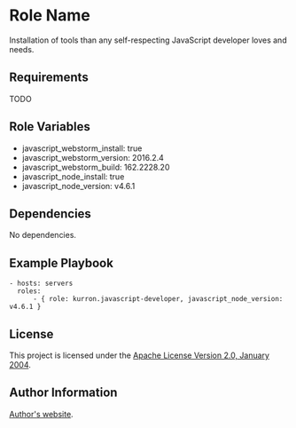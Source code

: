 Role Name
=========

Installation of tools than any self-respecting JavaScript developer loves and needs.

Requirements
------------

TODO

Role Variables
--------------

* javascript_webstorm_install: true
* javascript_webstorm_version: 2016.2.4
* javascript_webstorm_build: 162.2228.20
* javascript_node_install: true
* javascript_node_version: v4.6.1

Dependencies
------------

No dependencies.

Example Playbook
----------------

```
- hosts: servers
  roles:
      - { role: kurron.javascript-developer, javascript_node_version: v4.6.1 }
```

License
-------

This project is licensed under the [Apache License Version 2.0, January 2004](http://www.apache.org/licenses/).

Author Information
------------------

[Author's website](http://jvmguy.com/).
